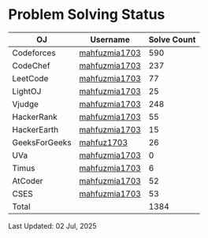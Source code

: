 # Problem Solving Status


| OJ | Username | Solve Count |
| -- | -------- | ----------- |
| Codeforces | [mahfuzmia1703](https://codeforces.com/profile/mahfuzmia1703) | 590 |
| CodeChef | [mahfuzmia1703](https://www.codechef.com/users/mahfuzmia1703) | 237 |
| LeetCode | [mahfuzmia1703](https://leetcode.com/mahfuzmia1703) | 77 |
| LightOJ | [mahfuzmia1703](https://lightoj.com/user/mahfuzmia1703) | 25 | 
| Vjudge | [mahfuzmia1703](https://vjudge.net/user/mahfuzmia1703) | 248 |
| HackerRank | [mahfuzmia1703](https://www.hackerrank.com/profile/Tech_Wolf) | 55 |
| HackerEarth | [mahfuzmia1703](https://www.hackerearth.com/@mahfuzmia1703) | 15 |
| GeeksForGeeks | [mahfuz1703](https://auth.geeksforgeeks.org/user/mahfuz1703) | 26 |
| UVa | [mahfuzmia1703](https://onlinejudge.org/index.php?option=com_onlinejudge&Itemid=15) | 0 |
| Timus | [mahfuzmia1703](https://acm.timus.ru/author.aspx?id=340262) | 6 |
| AtCoder | [mahfuzmia1703](https://kenkoooo.com/atcoder/#/user/techwolf) | 52 |
| CSES | [mahfuzmia1703](https://cses.fi/user/179181) | 53 |
| Total |  | 1384 |

Last Updated: 02 Jul, 2025
